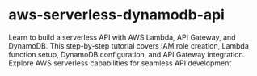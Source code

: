 # aws-serverless-dynamodb-api
Learn to build a serverless API with AWS Lambda, API Gateway, and DynamoDB. This step-by-step tutorial covers IAM role creation, Lambda function setup, DynamoDB configuration, and API Gateway integration. Explore AWS serverless capabilities for seamless API development
